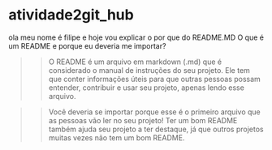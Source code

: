 # atividade2git_hub

ola meu nome é filipe e hoje vou explicar o por que do README.MD
O que é um README e porque eu deveria me importar?
>> O README é um arquivo em markdown (.md) que é considerado o manual de instruções do seu projeto. Ele tem que conter informações úteis para que outras pessoas possam entender, contribuir e usar seu projeto, apenas lendo esse arquivo.

>>Você deveria se importar porque esse é o primeiro arquivo que as pessoas vão ler no seu projeto! Ter um bom README também ajuda seu projeto a ter destaque, já que outros projetos muitas vezes não tem um bom README.